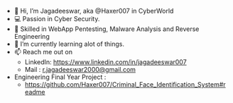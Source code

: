 - 👋 Hi, I’m Jagadeeswar, aka @Haxer007 in CyberWorld
- 💻 Passion in Cyber Security.
- 👀 Skilled in WebApp Pentesting, Malware Analysis and Reverse Engineering
- 🌱 I’m currently learning alot of things.
- 📫 Reach me out on 
     - LinkedIn: https://www.linkedin.com/in/jagadeeswar007
     - Mail    : r.jagadeeswar2000@gmail.com
- Engineering Final Year Project :
     -  https://github.com/Haxer007/Criminal_Face_Identification_System#readme
<!---
Haxer007/Haxer007 is a ✨ special ✨ repository because its `README.md` (this file) appears on your GitHub profile.
You can click the Preview link to take a look at your changes.
--->
